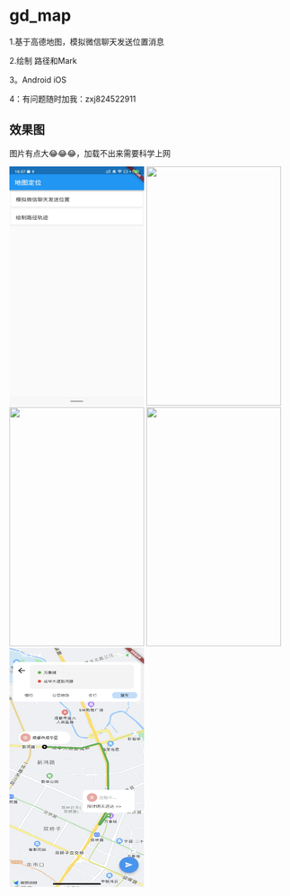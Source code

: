 # gd_map

1.基于高德地图，模拟微信聊天发送位置消息

2.绘制 路径和Mark

3。Android iOS

4：有问题随时加我：zxj824522911

## 效果图
图片有点大😂😂😂，加载不出来需要科学上网

<div>
   <img src="https://github.com/zhou-Flutter/gd_map/blob/master/assets/demo/demo04.jpg?raw=true" width="240px" height="426px"/>
   <img src="https://github.com/zhou-Flutter/gd_map/blob/master/assets/demo/demo01.gif?raw=true" width="240px" height="426px"/>
   <img src="https://github.com/zhou-Flutter/gd_map/blob/master/assets/demo/demo02.gif?raw=true" width="240px" height="426px"/>
   <img src="https://github.com/zhou-Flutter/gd_map/blob/master/assets/demo/demo03.gif?raw=true" width="240px" height="426px"/>
   <img src="https://github.com/zhou-Flutter/gd_map/blob/master/assets/demo/demo05.PNG?raw=true" width="240px" height="426px"/>
   
   
     
        
    
</div>

